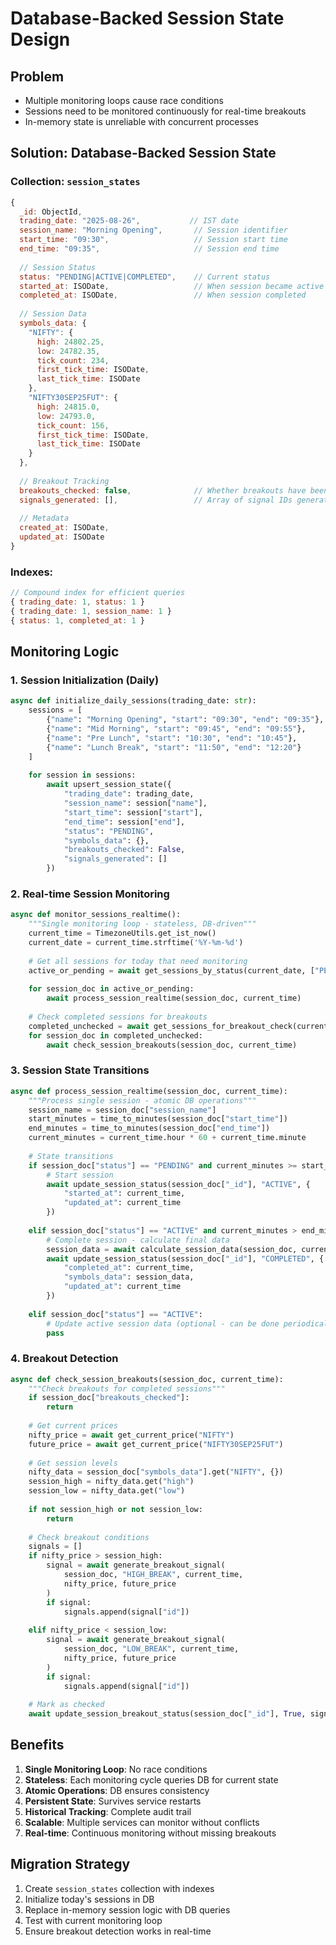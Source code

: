 # Database-Backed Session State Design

## Problem
- Multiple monitoring loops cause race conditions
- Sessions need to be monitored continuously for real-time breakouts
- In-memory state is unreliable with concurrent processes

## Solution: Database-Backed Session State

### Collection: `session_states`
```javascript
{
  _id: ObjectId,
  trading_date: "2025-08-26",           // IST date
  session_name: "Morning Opening",       // Session identifier
  start_time: "09:30",                   // Session start time
  end_time: "09:35",                     // Session end time
  
  // Session Status
  status: "PENDING|ACTIVE|COMPLETED",    // Current status
  started_at: ISODate,                   // When session became active
  completed_at: ISODate,                 // When session completed
  
  // Session Data
  symbols_data: {
    "NIFTY": {
      high: 24802.25,
      low: 24782.35,
      tick_count: 234,
      first_tick_time: ISODate,
      last_tick_time: ISODate
    },
    "NIFTY30SEP25FUT": {
      high: 24815.0,
      low: 24793.0,
      tick_count: 156,
      first_tick_time: ISODate,
      last_tick_time: ISODate
    }
  },
  
  // Breakout Tracking
  breakouts_checked: false,              // Whether breakouts have been checked
  signals_generated: [],                 // Array of signal IDs generated from this session
  
  // Metadata
  created_at: ISODate,
  updated_at: ISODate
}
```

### Indexes:
```javascript
// Compound index for efficient queries
{ trading_date: 1, status: 1 }
{ trading_date: 1, session_name: 1 }
{ status: 1, completed_at: 1 }
```

## Monitoring Logic

### 1. Session Initialization (Daily)
```python
async def initialize_daily_sessions(trading_date: str):
    sessions = [
        {"name": "Morning Opening", "start": "09:30", "end": "09:35"},
        {"name": "Mid Morning", "start": "09:45", "end": "09:55"},
        {"name": "Pre Lunch", "start": "10:30", "end": "10:45"},
        {"name": "Lunch Break", "start": "11:50", "end": "12:20"}
    ]
    
    for session in sessions:
        await upsert_session_state({
            "trading_date": trading_date,
            "session_name": session["name"],
            "start_time": session["start"],
            "end_time": session["end"],
            "status": "PENDING",
            "symbols_data": {},
            "breakouts_checked": False,
            "signals_generated": []
        })
```

### 2. Real-time Session Monitoring
```python
async def monitor_sessions_realtime():
    """Single monitoring loop - stateless, DB-driven"""
    current_time = TimezoneUtils.get_ist_now()
    current_date = current_time.strftime('%Y-%m-%d')
    
    # Get all sessions for today that need monitoring
    active_or_pending = await get_sessions_by_status(current_date, ["PENDING", "ACTIVE"])
    
    for session_doc in active_or_pending:
        await process_session_realtime(session_doc, current_time)
    
    # Check completed sessions for breakouts
    completed_unchecked = await get_sessions_for_breakout_check(current_date)
    for session_doc in completed_unchecked:
        await check_session_breakouts(session_doc, current_time)
```

### 3. Session State Transitions
```python
async def process_session_realtime(session_doc, current_time):
    """Process single session - atomic DB operations"""
    session_name = session_doc["session_name"]
    start_minutes = time_to_minutes(session_doc["start_time"])
    end_minutes = time_to_minutes(session_doc["end_time"])
    current_minutes = current_time.hour * 60 + current_time.minute
    
    # State transitions
    if session_doc["status"] == "PENDING" and current_minutes >= start_minutes:
        # Start session
        await update_session_status(session_doc["_id"], "ACTIVE", {
            "started_at": current_time,
            "updated_at": current_time
        })
        
    elif session_doc["status"] == "ACTIVE" and current_minutes > end_minutes:
        # Complete session - calculate final data
        session_data = await calculate_session_data(session_doc, current_time)
        await update_session_status(session_doc["_id"], "COMPLETED", {
            "completed_at": current_time,
            "symbols_data": session_data,
            "updated_at": current_time
        })
        
    elif session_doc["status"] == "ACTIVE":
        # Update active session data (optional - can be done periodically)
        pass
```

### 4. Breakout Detection
```python
async def check_session_breakouts(session_doc, current_time):
    """Check breakouts for completed sessions"""
    if session_doc["breakouts_checked"]:
        return
        
    # Get current prices
    nifty_price = await get_current_price("NIFTY")
    future_price = await get_current_price("NIFTY30SEP25FUT")
    
    # Get session levels
    nifty_data = session_doc["symbols_data"].get("NIFTY", {})
    session_high = nifty_data.get("high")
    session_low = nifty_data.get("low")
    
    if not session_high or not session_low:
        return
        
    # Check breakout conditions
    signals = []
    if nifty_price > session_high:
        signal = await generate_breakout_signal(
            session_doc, "HIGH_BREAK", current_time, 
            nifty_price, future_price
        )
        if signal:
            signals.append(signal["id"])
    
    elif nifty_price < session_low:
        signal = await generate_breakout_signal(
            session_doc, "LOW_BREAK", current_time,
            nifty_price, future_price
        )
        if signal:
            signals.append(signal["id"])
    
    # Mark as checked
    await update_session_breakout_status(session_doc["_id"], True, signals)
```

## Benefits

1. **Single Monitoring Loop**: No race conditions
2. **Stateless**: Each monitoring cycle queries DB for current state
3. **Atomic Operations**: DB ensures consistency
4. **Persistent State**: Survives service restarts
5. **Historical Tracking**: Complete audit trail
6. **Scalable**: Multiple services can monitor without conflicts
7. **Real-time**: Continuous monitoring without missing breakouts

## Migration Strategy

1. Create `session_states` collection with indexes
2. Initialize today's sessions in DB
3. Replace in-memory session logic with DB queries
4. Test with current monitoring loop
5. Ensure breakout detection works in real-time